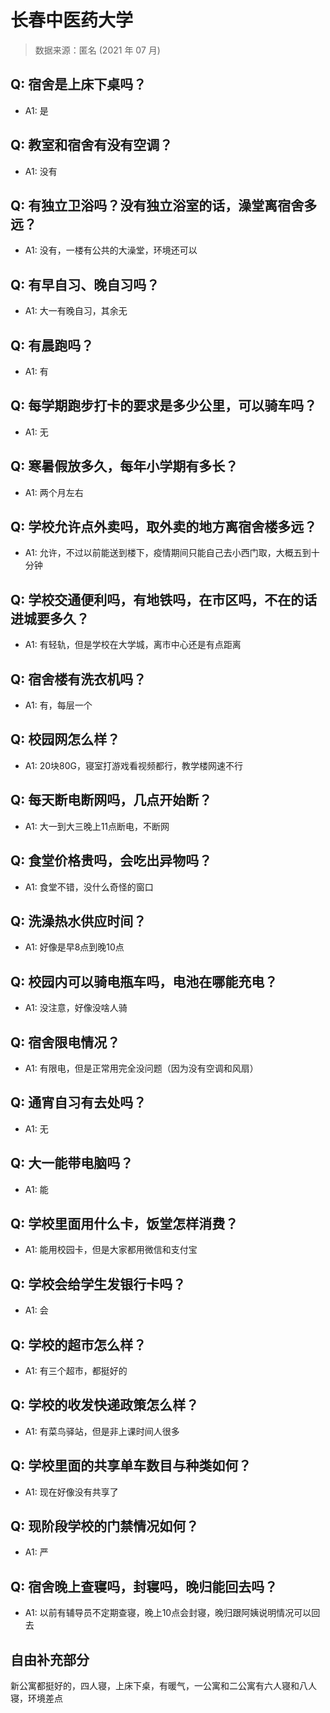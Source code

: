 # 长春中医药大学

> 数据来源：匿名 (2021 年 07 月)

## Q: 宿舍是上床下桌吗？

- A1: 是

## Q: 教室和宿舍有没有空调？

- A1: 没有

## Q: 有独立卫浴吗？没有独立浴室的话，澡堂离宿舍多远？

- A1: 没有，一楼有公共的大澡堂，环境还可以

## Q: 有早自习、晚自习吗？

- A1: 大一有晚自习，其余无

## Q: 有晨跑吗？

- A1: 有

## Q: 每学期跑步打卡的要求是多少公里，可以骑车吗？

- A1: 无

## Q: 寒暑假放多久，每年小学期有多长？

- A1: 两个月左右

## Q: 学校允许点外卖吗，取外卖的地方离宿舍楼多远？

- A1: 允许，不过以前能送到楼下，疫情期间只能自己去小西门取，大概五到十分钟

## Q: 学校交通便利吗，有地铁吗，在市区吗，不在的话进城要多久？

- A1: 有轻轨，但是学校在大学城，离市中心还是有点距离

## Q: 宿舍楼有洗衣机吗？

- A1: 有，每层一个

## Q: 校园网怎么样？

- A1: 20块80G，寝室打游戏看视频都行，教学楼网速不行

## Q: 每天断电断网吗，几点开始断？

- A1: 大一到大三晚上11点断电，不断网

## Q: 食堂价格贵吗，会吃出异物吗？

- A1: 食堂不错，没什么奇怪的窗口

## Q: 洗澡热水供应时间？

- A1: 好像是早8点到晚10点

## Q: 校园内可以骑电瓶车吗，电池在哪能充电？

- A1: 没注意，好像没啥人骑

## Q: 宿舍限电情况？

- A1: 有限电，但是正常用完全没问题（因为没有空调和风扇）

## Q: 通宵自习有去处吗？

- A1: 无

## Q: 大一能带电脑吗？

- A1: 能

## Q: 学校里面用什么卡，饭堂怎样消费？

- A1: 能用校园卡，但是大家都用微信和支付宝

## Q: 学校会给学生发银行卡吗？

- A1: 会

## Q: 学校的超市怎么样？

- A1: 有三个超市，都挺好的

## Q: 学校的收发快递政策怎么样？

- A1: 有菜鸟驿站，但是非上课时间人很多

## Q: 学校里面的共享单车数目与种类如何？

- A1: 现在好像没有共享了

## Q: 现阶段学校的门禁情况如何？

- A1: 严

## Q: 宿舍晚上查寝吗，封寝吗，晚归能回去吗？

- A1: 以前有辅导员不定期查寝，晚上10点会封寝，晚归跟阿姨说明情况可以回去

## 自由补充部分

新公寓都挺好的，四人寝，上床下桌，有暖气，一公寓和二公寓有六人寝和八人寝，环境差点